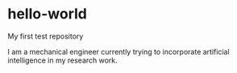 # hello-world
My first test repository

I am a mechanical engineer currently trying to incorporate artificial intelligence in my research work.
